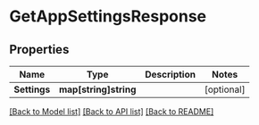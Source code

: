 # GetAppSettingsResponse

## Properties

Name | Type | Description | Notes
------------ | ------------- | ------------- | -------------
**Settings** | **map[string]string** |  | [optional] 

[[Back to Model list]](../README.md#documentation-for-models) [[Back to API list]](../README.md#documentation-for-api-endpoints) [[Back to README]](../README.md)


